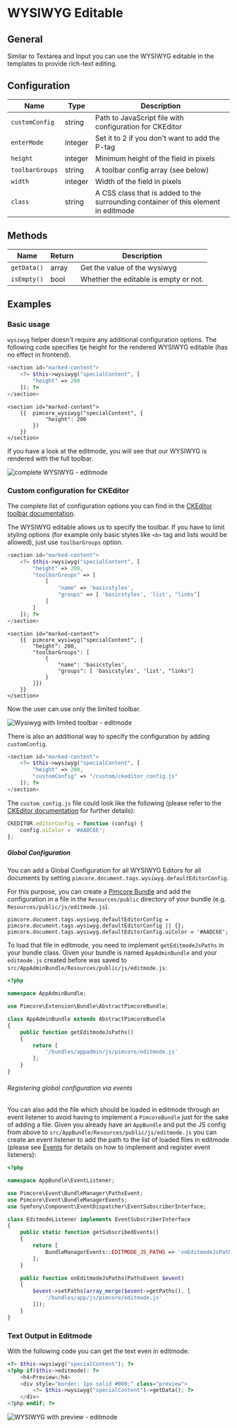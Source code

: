 # WYSIWYG Editable

## General

Similar to Textarea and Input you can use the WYSIWYG editable in the templates to provide rich-text editing.
 
## Configuration

| Name            | Type    | Description                                                                        |
|-----------------|---------|------------------------------------------------------------------------------------|
| `customConfig`  | string  | Path to JavaScript file with configuration for CKEditor                            |
| `enterMode`     | integer | Set it to 2 if you don't want to add the P-tag                                     |
| `height`        | integer | Minimum height of the field in pixels                                              |
| `toolbarGroups` | string  | A toolbar config array (see below)                                                 |
| `width`         | integer | Width of the field in pixels                                                       |
| `class`         | string  | A CSS class that is added to the surrounding container of this element in editmode |

## Methods

| Name        | Return | Description                           |
|-------------|--------|---------------------------------------|
| `getData()` | array  | Get the value of the wysiwyg          |
| `isEmpty()` | bool   | Whether the editable is empty or not. |

## Examples

### Basic usage

`wysiwyg` helper doesn't require any additional configuration options.
The following code specifies tje height for the rendered WYSIWYG editable (has no effect in frontend).

<div class="code-section">

```php
<section id="marked-content">
    <?= $this->wysiwyg("specialContent", [
        "height" => 200
    ]); ?>
</section>
```

```twig
<section id="marked-content">
    {{  pimcore_wysiwyg("specialContent", {
            "height": 200
        }) 
    }}
</section>
```
</div>

If you have a look at the editmode, you will see that our WYSIWYG is rendered with the full toolbar.

![complete WYSIWYG - editmode](../../img/editables_wysiwyg_basic_editmode.png)


### Custom configuration for CKEditor

The complete list of configuration options you can find in the [CKEditor toolbar documentation](http://docs.ckeditor.com/#!/guide/dev_toolbar).

The WYSIWYG editable allows us to specify the toolbar. 
If you have to limit styling options (for example only basic styles like `<b>` tag and lists would be allowed), just use `toolbarGroups` option.

<div class="code-section">

```php
<section id="marked-content">
    <?= $this->wysiwyg("specialContent", [
        "height" => 200,
        "toolbarGroups" => [
            [
                "name" => 'basicstyles',
                "groups" => [ 'basicstyles', 'list', "links"]
            ]
        ]
    ]); ?>
</section>
```

```twig
<section id="marked-content">
    {{  pimcore_wysiwyg("specialContent", {
        "height": 200,
        "toolbarGroups": [
            {
                "name": 'basicstyles',
                "groups": [ 'basicstyles', 'list', "links"]
            }
        ]}) 
    }}
</section>
```
</div>

Now the user can use only the limited toolbar.

![Wysiwyg with limited toolbar - editmode](../../img/editables_wysiwyg_toolbar_editmode.png)


There is also an additional way to specify the configuration by adding `customConfig`. 

```php
<section id="marked-content">
    <?= $this->wysiwyg("specialContent", [
        "height" => 200,
        "customConfig" => "/custom/ckeditor_config.js"
    ]); ?>
</section>
```

The `custom_config.js` file could look like the following (please refer to the [CKEditor documentation](https://docs.ckeditor.com/ckeditor4/docs/#!/guide/dev_configuration-section-using-a-custom-configuration-file) for further details):

```js
CKEDITOR.editorConfig = function (config) {
    config.uiColor = '#AADC6E';
};
```

##### Global Configuration

You can add a Global Configuration for all WYSIWYG Editors for all documents by setting `pimcore.document.tags.wysiwyg.defaultEditorConfig`.

For this purpose, you can create a [Pimcore Bundle](../../20_Extending_Pimcore/13_Bundle_Developers_Guide) and add the
configuration in a file in the `Resources/public` directory  of your bundle (e.g. `Resources/public/js/editmode.js`).

```
pimcore.document.tags.wysiwyg.defaultEditorConfig = pimcore.document.tags.wysiwyg.defaultEditorConfig || {};
pimcore.document.tags.wysiwyg.defaultEditorConfig.uiColor = '#AADC6E';
```

To load that file in editmode, you need to implement `getEditmodeJsPaths` in your bundle class. Given your bundle is named
`AppAdminBundle` and your `editmode.js` created before was saved to `src/AppAdminBundle/Resources/public/js/editmode.js`:
 
```php
<?php

namespace AppAdminBundle;

use Pimcore\Extension\Bundle\AbstractPimcoreBundle;

class AppAdminBundle extends AbstractPimcoreBundle
{
    public function getEditmodeJsPaths()
    {
        return [
            '/bundles/appadmin/js/pimcore/editmode.js'
        ];
    }
}
```


###### Registering global configuration via events

You can also add the file which should be loaded in editmode through an event listener to avoid having to implement a 
`PimcoreBundle` just for the sake of adding a file. Given you already have an `AppBundle` and put the JS config from above
to `src/AppBundle/Resources/public/js/editmode.js` you can create an event listener to add the path to the list of loaded
files in editmode (please see [Events](../../20_Extending_Pimcore/11_Event_API_and_Event_Manager.md) for details on how
to implement and register event listeners):

```php
<?php

namespace AppBundle\EventListener;

use Pimcore\Event\BundleManager\PathsEvent;
use Pimcore\Event\BundleManagerEvents;
use Symfony\Component\EventDispatcher\EventSubscriberInterface;

class EditmodeListener implements EventSubscriberInterface
{
    public static function getSubscribedEvents()
    {
        return [
            BundleManagerEvents::EDITMODE_JS_PATHS => 'onEditmodeJsPaths'
        ];
    }

    public function onEditmodeJsPaths(PathsEvent $event)
    {
        $event->setPaths(array_merge($event->getPaths(), [
            '/bundles/app/js/pimcore/editmode.js'
        ]));
    }
}
```


### Text Output in Editmode

With the following code you can get the text even in editmode:

```php
<?= $this->wysiwyg("specialContent"); ?>
<?php if($this->editmode): ?>
    <h4>Preview</h4>
    <div style="border: 1px solid #000;" class="preview">
        <?= $this->wysiwyg("specialContent")->getData(); ?>
    </div>
<?php endif; ?>
```

![WYSIWYG with preview - editmode](../../img/editables_wysiwyg_with_preview_editmode.png)
